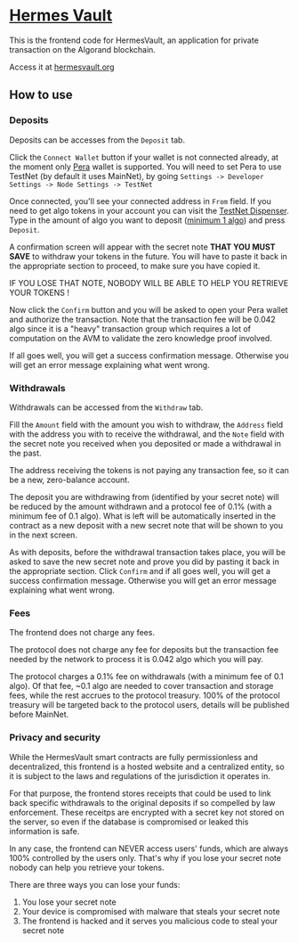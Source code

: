 # [Hermes Vault](https://github.com/giuliop/HermesVault)
This is the frontend code for HermesVault, an application for private transaction on the Algorand blockchain.

Access it at [hermesvault.org](https://hermesvault.org)


## How to use

### Deposits

Deposits can be accesses from the `Deposit` tab.

Click the `Connect Wallet` button if your wallet is not connected already, at the moment only [Pera](https://perawallet.app/) wallet is supported. You will need to set Pera to use TestNet (by default it uses MainNet), by going `Settings -> Developer Settings -> Node Settings -> TestNet`

Once connected, you'll see your connected address in `From` field. If you need to get algo tokens in your account you can visit the [TestNet Dispenser](https://bank.testnet.algorand.network/). Type in the amount of algo you want to deposit (<u>minimum 1 algo</u>) and press `Deposit`.

A confirmation screen will appear with the secret note <b>THAT YOU MUST SAVE</b> to withdraw your tokens in the future. You will have to paste it back in the appropriate section to proceed, to make sure you have copied it.

IF YOU LOSE THAT NOTE, NOBODY WILL BE ABLE TO HELP YOU RETRIEVE YOUR TOKENS !

Now click the `Confirm` button and you will be asked to open your Pera wallet and authorize the transaction. Note that the transaction fee will be 0.042 algo since it is a "heavy" transaction group which requires a lot of computation on the AVM to validate the zero knowledge proof involved.

If all goes well, you will get a success confirmation message. Otherwise you will get an error message explaining what went wrong.

### Withdrawals

Withdrawals can be accessed from the `Withdraw` tab.

Fill the `Amount` field with the amount you wish to withdraw, the `Address` field with the address you with to receive the withdrawal, and the `Note` field with the secret note you received when you deposited or made a withdrawal in the past.

The address receiving the tokens is not paying any transaction fee, so it can be a new, zero-balance account.

The deposit you are withdrawing from (identified by your secret note) will be reduced by the amount withdrawn and a protocol fee of 0.1% (with a minimum fee of 0.1 algo).
What is left will be automatically inserted in the contract as a new deposit with a new secret note that will be shown to you in the next screen.

As with deposits, before the withdrawal transaction takes place, you will be asked to save the new secret note and prove you did by pasting it back in the appropriate section.
Click `Confirm` and if all goes well, you will get a success confirmation message. Otherwise you will get an error message explaining what went wrong.

### Fees
The frontend does not charge any fees.

The protocol does not charge any fee for deposits but the transaction fee needed by the network to process it is 0.042 algo which you will pay.

The protocol charges a 0.1% fee on withdrawals (with a minimum fee of 0.1 algo).
Of that fee, ~0.1 algo are needed to cover transaction and storage fees, while the rest accrues to the protocol treasury.
100% of the protocol treasury will be targeted back to the protocol users, details will be published before MainNet.


### Privacy and security

While the HermesVault smart contracts are fully permissionless and decentralized, this frontend is a hosted website and a centralized entity, so it is subject to the laws and regulations of the jurisdiction it operates in.

For that purpose, the frontend stores receipts that could be used to link back specific withdrawals to the original deposits if so compelled by law enforcement. These receitps are encrypted with a secret key not stored on the server, so even if the database is compromised or leaked this information is safe.

In any case, the frontend can NEVER access users' funds, which are always 100% controlled by the users only. That's why if you lose your secret note nobody can help you retrieve your tokens.

There are three ways you can lose your funds:
1) You lose your secret note
2) Your device is compromised with malware that steals your secret note
3) The frontend is hacked and it serves you malicious code to steal your secret note
